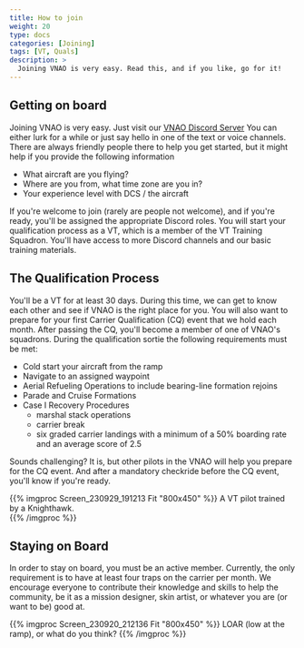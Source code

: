 ```yaml
---
title: How to join
weight: 20
type: docs
categories: [Joining]
tags: [VT, Quals]
description: >
  Joining VNAO is very easy. Read this, and if you like, go for it!
---
```


## Getting on board

Joining VNAO is very easy. Just visit our [VNAO Discord Server](https://discord.gg/3uMcCJynu6) You can either lurk for a while or just say hello in one of the text or voice channels. There are always friendly people there to help you get started, but it might help if you provide the following information
 - What aircraft are you flying?
 - Where are you from, what time zone are you in?
 - Your experience level with DCS / the aircraft

If you're welcome to join (rarely are people not welcome), and if you're ready, you'll be assigned the appropriate Discord roles. You will start your qualification process as a VT, which is a member of the VT Training Squadron. You'll have access to more Discord channels and our basic training materials.  

## The Qualification Process

You'll be a VT for at least 30 days. During this time, we can get to know each other and see if VNAO is the right place for you. You will also want to prepare for your first Carrier Qualification (CQ) event that we hold each month. After passing the CQ, you'll become a member of one of VNAO's squadrons. During the qualification sortie the following requirements must be met:
 
- Cold start your aircraft from the ramp
- Navigate to an assigned waypoint
- Aerial Refueling Operations to include bearing-line formation rejoins
- Parade and Cruise Formations
- Case I Recovery Procedures
	- marshal stack operations
	- carrier break
	- six graded carrier landings with a minimum of a 50% boarding rate and an average score of 2.5

Sounds challenging? It is, but other pilots in the VNAO will help you prepare for the CQ event. And after a mandatory checkride before the CQ event, you'll know if you're ready. 


{{% imgproc Screen_230929_191213 Fit "800x450" %}}
A VT pilot trained by a Knighthawk.  
{{% /imgproc %}}

## Staying on Board 
In order to stay on board, you must be an active member. Currently, the only requirement is to have at least four traps on the carrier per month. We encourage everyone to contribute their knowledge and skills to help the community, be it as a mission designer, skin artist, or whatever you are (or want to be) good at.


{{% imgproc Screen_230920_212136 Fit "800x450" %}}
LOAR (low at the ramp), or what do you think?
{{% /imgproc %}}


